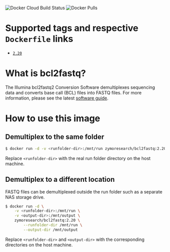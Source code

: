 ![Docker Cloud Build Status](https://img.shields.io/docker/cloud/build/zymoresearch/bcl2fastq) ![Docker Pulls](https://img.shields.io/docker/pulls/zymoresearch/bcl2fastq)

# Supported tags and respective `Dockerfile` links

* [`2.20`](https://github.com/Zymo-Research/docker-bcl2fastq/blob/master/Dockerfile)

# What is bcl2fastq?

The Illumina bcl2fastq2 Conversion Software demultiplexes sequencing data and converts base call (BCL) files into FASTQ files. For more information, please see the latest [software guide](https://support.illumina.com/content/dam/illumina-support/documents/documentation/software_documentation/bcl2fastq/bcl2fastq2-v2-20-software-guide-15051736-03.pdf).

# How to use this image

## Demultiplex to the same folder

```bash
$ docker run -d -v <runfolder-dir>:/mnt/run zymoresearch/bcl2fastq:2.20 --runfolder-dir /mnt/run
```
Replace `<runfolder-dir>` with the real run folder directory on the host machine.

## Demultiplex to a different location

FASTQ files can be demultiplexed outside the run folder such as a separate NAS storage drive.

```bash
$ docker run -d \
    -v <runfolder-dir>:/mnt/run \
    -v <output-dir>:/mnt/output \
    zymoresearch/bcl2fastq:2.20 \
        --runfolder-dir /mnt/run \
        --output-dir /mnt/output
```
Replace `<runfolder-dir>` and `<output-dir>` with the corresponding directories on the host machine.

